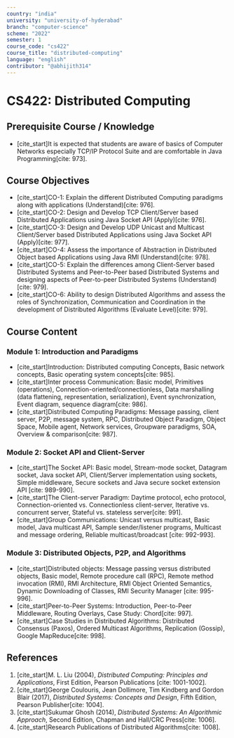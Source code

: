 ```yaml
---
country: "india"
university: "university-of-hyderabad"
branch: "computer-science"
scheme: "2022"
semester: 1
course_code: "cs422"
course_title: "distributed-computing"
language: "english"
contributor: "@abhijith314"
---
```


# CS422: Distributed Computing

## Prerequisite Course / Knowledge
* [cite_start]It is expected that students are aware of basics of Computer Networks especially TCP/IP Protocol Suite and are comfortable in Java Programming[cite: 973].

## Course Objectives
* [cite_start]CO-1: Explain the different Distributed Computing paradigms along with applications (Understand)[cite: 976].
* [cite_start]CO-2: Design and Develop TCP Client/Server based Distributed Applications using Java Socket API (Apply)[cite: 976].
* [cite_start]CO-3: Design and Develop UDP Unicast and Multicast Client/Server based Distributed Applications using Java Socket API (Apply)[cite: 977].
* [cite_start]CO-4: Assess the importance of Abstraction in Distributed Object based Applications using Java RMI (Understand)[cite: 978].
* [cite_start]CO-5: Explain the differences among Client-Server based Distributed Systems and Peer-to-Peer based Distributed Systems and designing aspects of Peer-to-peer Distributed Systems (Understand)[cite: 979].
* [cite_start]CO-6: Ability to design Distributed Algorithms and assess the roles of Synchronization, Communication and Coordination in the development of Distributed Algorithms (Evaluate Level)[cite: 979].

## Course Content

### Module 1: Introduction and Paradigms
* [cite_start]Introduction: Distributed computing Concepts, Basic network concepts, Basic operating system concepts[cite: 985].
* [cite_start]Inter process Communication: Basic model, Primitives (operations), Connection-oriented/connectionless, Data marshalling (data flattening, representation, serialization), Event synchronization, Event diagram, sequence diagram[cite: 986].
* [cite_start]Distributed Computing Paradigms: Message passing, client server, P2P, message system, RPC, Distributed Object Paradigm, Object Space, Mobile agent, Network services, Groupware paradigms, SOA, Overview & comparison[cite: 987].

### Module 2: Socket API and Client-Server
* [cite_start]The Socket API: Basic model, Stream-mode socket, Datagram socket, Java socket API, Client/Server implementation using sockets, Simple middleware, Secure sockets and Java secure socket extension API [cite: 989-990].
* [cite_start]The Client-server Paradigm: Daytime protocol, echo protocol, Connection-oriented vs. Connectionless client-server, Iterative vs. concurrent server, Stateful vs. stateless server[cite: 991].
* [cite_start]Group Communications: Unicast versus multicast, Basic model, Java multicast API, Sample sender/listener programs, Multicast and message ordering, Reliable multicast/broadcast [cite: 992-993].

### Module 3: Distributed Objects, P2P, and Algorithms
* [cite_start]Distributed objects: Message passing versus distributed objects, Basic model, Remote procedure call (RPC), Remote method invocation (RMI), RMI Architecture, RMI Object Oriented Semantics, Dynamic Downloading of Classes, RMI Security Manager [cite: 995-996].
* [cite_start]Peer-to-Peer Systems: Introduction, Peer-to-Peer Middleware, Routing Overlays, Case Study: Chord[cite: 997].
* [cite_start]Case Studies in Distributed Algorithms: Distributed Consensus (Paxos), Ordered Multicast Algorithms, Replication (Gossip), Google MapReduce[cite: 998].

## References
1.  [cite_start]M. L. Liu (2004), *Distributed Computing: Principles and Applications*, First Edition, Pearson Publications [cite: 1001-1002].
2.  [cite_start]George Coulouris, Jean Dollimore, Tim Kindberg and Gordon Blair (2017), *Distributed Systems: Concepts and Design*, Fifth Edition, Pearson Publisher[cite: 1004].
3.  [cite_start]Sukumar Ghosh (2014), *Distributed Systems: An Algorithmic Approach*, Second Edition, Chapman and Hall/CRC Press[cite: 1006].
4.  [cite_start]Research Publications of Distributed Algorithms[cite: 1008].
